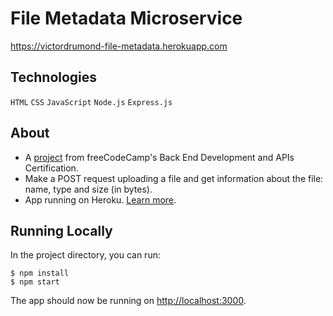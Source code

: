 # File Metadata Microservice
https://victordrumond-file-metadata.herokuapp.com

## Technologies
`HTML` `CSS` `JavaScript` `Node.js` `Express.js`

## About
* A [project](https://www.freecodecamp.org/learn/back-end-development-and-apis/back-end-development-and-apis-projects/file-metadata-microservice) from freeCodeCamp's Back End Development and APIs Certification.
* Make a POST request uploading a file and get information about the file: name, type and size (in bytes).
* App running on Heroku. [Learn more](https://devcenter.heroku.com/articles/getting-started-with-nodejs).

## Running Locally
In the project directory, you can run:

```
$ npm install
$ npm start
```

The app should now be running on [http://localhost:3000](http://localhost:3000).